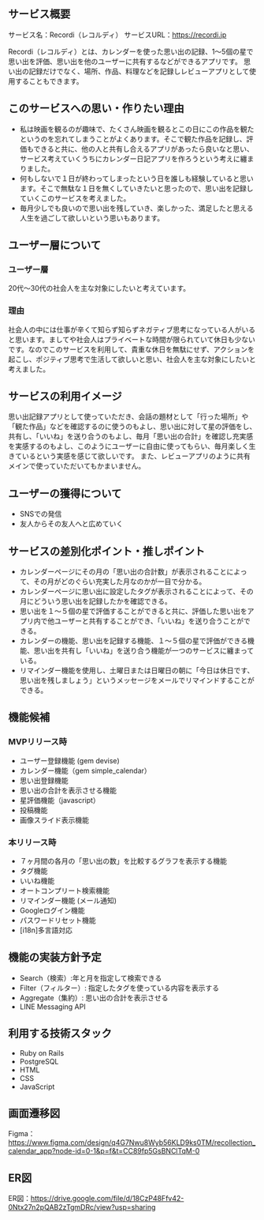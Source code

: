 ## サービス概要
サービス名：Recordi（レコルディ）
サービスURL：https://recordi.jp

Recordi（レコルディ）とは、カレンダーを使った思い出の記録、1〜5個の星で思い出を評価、思い出を他のユーザーに共有するなどができるアプリです。
思い出の記録だけでなく、場所、作品、料理などを記録しレビューアプリとして使用することもできます。

## このサービスへの思い・作りたい理由
- 私は映画を観るのが趣味で、たくさん映画を観るとこの日にこの作品を観たというのを忘れてしまうことがよくあります。そこで観た作品を記録し、評価もできると共に、他の人と共有し合えるアプリがあったら良いなと思い、サービス考えていくうちにカレンダー日記アプリを作ろうという考えに纏まりました。
- 何もしないで１日が終わってしまったという日を誰しも経験していると思います。そこで無駄な１日を無くしていきたいと思ったので、思い出を記録していくこのサービスを考えました。
- 毎月少しでも良いので思い出を残していき、楽しかった、満足したと思える人生を過ごして欲しいという思いもあります。

## ユーザー層について
### ユーザー層
20代〜30代の社会人を主な対象にしたいと考えています。
### 理由
社会人の中には仕事が辛くて知らず知らずネガティブ思考になっている人がいると思います。ましてや社会人はプライベートな時間が限られていて休日も少ないです。なのでこのサービスを利用して、貴重な休日を無駄にせず、アクションを起こし、ポジティブ思考で生活して欲しいと思い、社会人を主な対象にしたいと考えました。

## サービスの利用イメージ
思い出記録アプリとして使っていただき、会話の題材として「行った場所」や「観た作品」などを確認するのに使うのもよし、思い出に対して星の評価をし、共有し、「いいね」を送り合うのもよし、毎月「思い出の合計」を確認し充実感を実感するのもよし、このようにユーザーに自由に使ってもらい、毎月楽しく生きているという実感を感じて欲しいです。
また、レビューアプリのように共有メインで使っていただいてもかまいません。

## ユーザーの獲得について
- SNSでの発信
- 友人からその友人へと広めていく

## サービスの差別化ポイント・推しポイント
- カレンダーページにその月の「思い出の合計数」が表示されることによって、その月がどのぐらい充実した月なのかが一目で分かる。
- カレンダーページに思い出に設定したタグが表示されることによって、その月にどういう思い出を記録したかを確認できる。
- 思い出を１〜５個の星で評価することができると共に、評価した思い出をアプリ内で他ユーザーと共有することができ、「いいね」を送り合うことができる。
- カレンダーの機能、思い出を記録する機能、１〜５個の星で評価ができる機能、思い出を共有し「いいね」を送り合う機能が一つのサービスに纏まっている。
- リマインダー機能を使用し、土曜日または日曜日の朝に「今日は休日です、思い出を残しましょう」というメッセージをメールでリマインドすることができる。

## 機能候補
### MVPリリース時
- ユーザー登録機能 (gem devise)
- カレンダー機能（gem simple_calendar）
- 思い出登録機能
- 思い出の合計を表示させる機能
- 星評価機能（javascript）
- 投稿機能
- 画像スライド表示機能
### 本リリース時
- ７ヶ月間の各月の「思い出の数」を比較するグラフを表示する機能
- タグ機能
- いいね機能
- オートコンプリート検索機能
- リマインダー機能 (メール通知)
- Googleログイン機能
- パスワードリセット機能
- [i18n]多言語対応

## 機能の実装方針予定
- Search（検索）:年と月を指定して検索できる
- Filter（フィルター）: 指定したタグを使っている内容を表示する
- Aggregate（集約）: 思い出の合計を表示させる
- LINE Messaging API

## 利用する技術スタック
- Ruby on Rails
- PostgreSQL
- HTML
- CSS
- JavaScript

## 画面遷移図
Figma：https://www.figma.com/design/q4G7Nwu8Wyb56KLD9ks0TM/recollection_calendar_app?node-id=0-1&p=f&t=CC89fp5GsBNClTqM-0

## ER図
ER図：https://drive.google.com/file/d/18CzP48Ffv42-0Ntx27n2pQAB2zTgmDRc/view?usp=sharing